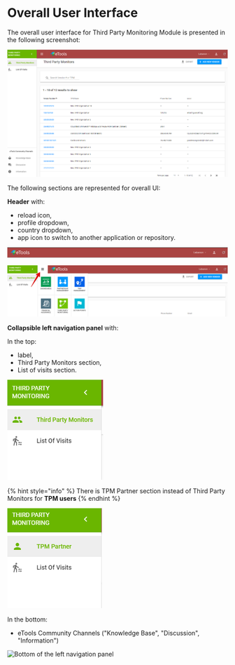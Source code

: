 # Overall User Interface

The overall user interface for Third Party Monitoring Module is presented in the following screenshot:

![Overall user interface for Third Party Monitoring Module](../.gitbook/assets/13%20%282%29.png)

The following sections are represented for overall UI:

**Header** with:

* reload icon,
* profile dropdown,
* country dropdown,
* app icon to switch to another application or repository.

![Header](../.gitbook/assets/6.png)

![Switch to other applications](../.gitbook/assets/etools-google-chrome-2018-09-05-15.12.13.png)

**Сollapsible left navigation panel** with:

In the top:

* label,
* Third Party Monitors section,
* List of visits section.

![Top of the left navigation panel for UNICEF Staff Members](../.gitbook/assets/7%20%281%29.png)

{% hint style="info" %}
There is TPM Partner section instead of Third Party Monitors for **TPM users**
{% endhint %}

![Top of the left navigation panel for TPM users ](../.gitbook/assets/8.png)

  
 In the bottom:

* eTools Community Channels \("Knowledge Base", "Discussion", "Information"\)

![Bottom of the left navigation panel](https://blobscdn.gitbook.com/v0/b/gitbook-28427.appspot.com/o/assets%2F-LJxF2RKg63Q700gpAQ8%2F-LLTyAflAJfhJnRtrUBa%2F-LLTySNGqVbes28X8srY%2F24.png?alt=media&token=5fb7d507-78de-452f-9979-dab266ca64f6)



